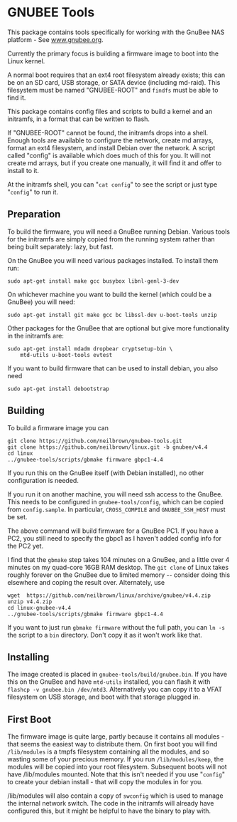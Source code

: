 GNUBEE Tools
============

This package contains tools specifically for working with
the GnuBee NAS platform - See www.gnubee.org.

Currently the primary focus is building a firmware
image to boot into the Linux kernel.

A normal boot requires that an ext4 root filesystem already exists;
this can be on an SD card, USB storage, or SATA device (including
md-raid).
This filesystem must be named "GNUBEE-ROOT" and `findfs` must be able
to find it.

This package contains config files and scripts to build a kernel
and an initramfs, in a format that can be written to flash.

If "GNUBEE-ROOT" cannot be found, the initramfs drops into a shell.
Enough tools are available to configure the network, create md arrays,
format an ext4 filesystem, and install Debian over the network.
A script called "config" is available which does much of this for you.
It will not create md arrays, but if you create one manually, it will
find it and offer to install to it.

At the initramfs shell, you can "`cat config`" to see the script or
just type "`config`" to run it.

Preparation
-----------

To build the firmware, you will need a GnuBee running Debian.
Various tools for the initramfs are simply copied from the running
system rather than being built separately: lazy, but fast.

On the GnuBee you will need various packages installed.  To
install them run:

	sudo apt-get install make gcc busybox libnl-genl-3-dev

On whichever machine you want to build the kernel (which could be a
GnuBee) you will need:

	sudo apt-get install git make gcc bc libssl-dev u-boot-tools unzip

Other packages for the GnuBee that are optional but give more functionality
in the initramfs are:

	sudo apt-get install mdadm dropbear cryptsetup-bin \
		mtd-utils u-boot-tools evtest

If you want to build firmware that can be used to install debian, you
also need

	sudo apt-get install debootstrap

Building
--------

To build a firmware image you can

	git clone https://github.com/neilbrown/gnubee-tools.git
	git clone https://github.com/neilbrown/linux.git -b gnubee/v4.4
	cd linux
	../gnubee-tools/scripts/gbmake firmware gbpc1-4.4

If you run this on the GnuBee itself (with Debian installed), no other
configuration is needed.

If you run it on another machine, you will need ssh access to the
GnuBee.  This needs to be configured in `gnubee-tools/config`, which
can be copied from `config.sample`.  In particular, `CROSS_COMPILE`
and `GNUBEE_SSH_HOST` must be set.

The above command will build firmware for a GnuBee PC1.
If you have a PC2, you still need to specify the
gbpc1 as I haven't added config info for the PC2 yet.

I find that the `gbmake` step takes 104 minutes on a GnuBee, and a
little over 4 minutes on my quad-core 16GB RAM desktop.  The `git
clone` of Linux takes roughly forever on the GnuBee due to limited
memory -- consider doing this elsewhere and coping the result over.
Alternately, use

	wget  https://github.com/neilbrown/linux/archive/gnubee/v4.4.zip
	unzip v4.4.zip
	cd linux-gnubee-v4.4
	../gnubee-tools/scripts/gbmake firmware gbpc1-4.4


If you want to just run `gbmake firmware` without the full path, you
can `ln -s` the script to a `bin` directory.  Don't copy it as it
won't work like that.

Installing
----------

The image created is placed in `gnubee-tools/build/gnubee.bin`.  If
you have this on the GnuBee and have `mtd-utils` installed, you can
flash it with `flashcp -v gnubee.bin /dev/mtd3`.  Alternatively you
can copy it to a VFAT filesystem on USB storage, and boot with that
storage plugged in.

First Boot
----------

The firmware image is quite large, partly because it contains all
modules - that seems the easiest way to distribute them.  On first
boot you will find `/lib/modules` is a tmpfs filesystem containing all
the modules, and so wasting some of your precious memory.  If you run
`/lib/modules/keep`, the modules will be copied into your root
filesystem.  Subsequent boots will not have /lib/modules mounted.
Note that this isn't needed if you use "`config`" to create your
debian install - that will copy the modules in for you.

/lib/modules will also contain a copy of `swconfig` which is used to
manage the internal network switch.  The code in the initramfs will
already have configured this, but it might be helpful to have the
binary to play with.
